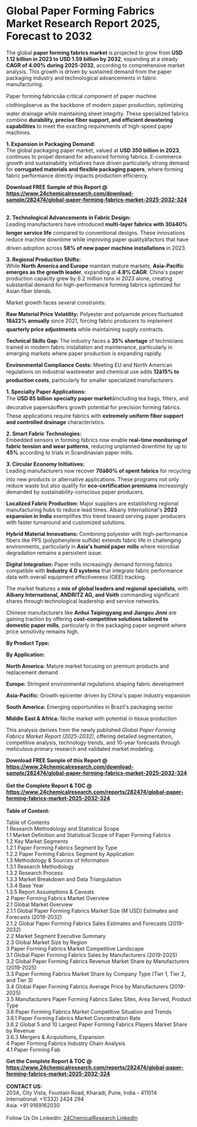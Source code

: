 <h1>Global Paper Forming Fabrics Market Research Report 2025, Forecast to 2032</h1><p>The global <strong>paper forming fabrics market</strong> is projected to grow from <strong>USD 1.12 billion in 2023 to USD 1.59 billion by 2032</strong>, expanding at a steady <strong>CAGR of 4.00% during 2025-2032</strong>, according to comprehensive market analysis. This growth is driven by sustained demand from the paper packaging industry and technological advancements in fabric manufacturing.</p><p>Paper forming fabricsâa critical component of paper machine clothingâserve as the backbone of modern paper production, optimizing water drainage while maintaining sheet integrity. These specialized fabrics combine <strong>durability, precise fiber support, and efficient dewatering capabilities</strong> to meet the exacting requirements of high-speed paper machines.</p><p><strong>1. Expansion in Packaging Demand:</strong><br>
The global packaging paper market, valued at <strong>USD 350 billion in 2023</strong>, continues to propel demand for advanced forming fabrics. E-commerce growth and sustainability initiatives have driven particularly strong demand for <strong>corrugated materials and flexible packaging papers</strong>, where forming fabric performance directly impacts production efficiency.</p><div><b>Download FREE Sample of this Report @ 
            <a href="https://www.24chemicalresearch.com/download-sample/282474/global-paper-forming-fabrics-market-2025-2032-324">
            https://www.24chemicalresearch.com/download-sample/282474/global-paper-forming-fabrics-market-2025-2032-324</a></b></div><br><p><strong>2. Technological Advancements in Fabric Design:</strong><br>
Leading manufacturers have introduced <strong>multi-layer fabrics with 30â40% longer service life</strong> compared to conventional designs. These innovations reduce machine downtime while improving paper qualityâfactors that have driven adoption across <strong>58% of new paper machine installations</strong> in 2023.</p><p><strong>3. Regional Production Shifts:</strong><br>
While <strong>North America and Europe</strong> maintain mature markets, <strong>Asia-Pacific emerges as the growth leader</strong>, expanding at <strong>4.8% CAGR</strong>. China's paper production capacity grew by 6.2 million tons in 2023 alone, creating substantial demand for high-performance forming fabrics optimized for Asian fiber blends.</p><p>Market growth faces several constraints:</p><p><strong>Raw Material Price Volatility:</strong> Polyester and polyamide prices fluctuated <strong>18â22% annually</strong> since 2021, forcing fabric producers to implement <strong>quarterly price adjustments</strong> while maintaining supply contracts.</p><p><strong>Technical Skills Gap:</strong> The industry faces a <strong>35% shortage</strong> of technicians trained in modern fabric installation and maintenance, particularly in emerging markets where paper production is expanding rapidly.</p><p><strong>Environmental Compliance Costs:</strong> Meeting EU and North American regulations on industrial wastewater and chemical use adds <strong>12â15% to production costs</strong>, particularly for smaller specialized manufacturers.</p><p><strong>1. Specialty Paper Applications:</strong><br>
The <strong>USD 85 billion specialty paper market</strong>âincluding tea bags, filters, and decorative papersâoffers growth potential for precision forming fabrics. These applications require fabrics with <strong>extremely uniform fiber support and controlled drainage</strong> characteristics.</p><p><strong>2. Smart Fabric Technologies:</strong><br>
Embedded sensors in forming fabrics now enable <strong>real-time monitoring of fabric tension and wear patterns</strong>, reducing unplanned downtime by up to <strong>45%</strong> according to trials in Scandinavian paper mills.</p><p><strong>3. Circular Economy Initiatives:</strong><br>
Leading manufacturers now recover <strong>70â80% of spent fabrics</strong> for recycling into new products or alternative applications. These programs not only reduce waste but also qualify for <strong>eco-certification premiums</strong> increasingly demanded by sustainability-conscious paper producers.</p><p><strong>Localized Fabric Production:</strong> Major suppliers are establishing regional manufacturing hubs to reduce lead times. Albany International's <strong>2023 expansion in India</strong> exemplifies this trend toward serving paper producers with faster turnaround and customized solutions.</p><p><strong>Hybrid Material Innovations:</strong> Combining polyester with high-performance fibers like PPS (polyphenylene sulfide) extends fabric life in challenging environments, particularly in <strong>Asia's humid paper mills</strong> where microbial degradation remains a persistent issue.</p><p><strong>Digital Integration:</strong> Paper mills increasingly demand forming fabrics compatible with <strong>Industry 4.0 systems</strong> that integrate fabric performance data with overall equipment effectiveness (OEE) tracking.</p><p>The market features a <strong>mix of global leaders and regional specialists</strong>, with <strong>Albany International, ANDRITZ AG, and Voith</strong> commanding significant shares through technological leadership and service networks.</p><p>Chinese manufacturers like <strong>Anhui Taipingyang and Jiangsu Jinni</strong> are gaining traction by offering <strong>cost-competitive solutions tailored to domestic paper mills</strong>, particularly in the packaging paper segment where price sensitivity remains high.</p><p><strong>By Product Type:</strong></p><p><strong>By Application:</strong></p><p><strong>North America:</strong> Mature market focusing on premium products and replacement demand</p><p><strong>Europe:</strong> Stringent environmental regulations shaping fabric development</p><p><strong>Asia-Pacific:</strong> Growth epicenter driven by China's paper industry expansion</p><p><strong>South America:</strong> Emerging opportunities in Brazil's packaging sector</p><p><strong>Middle East &amp; Africa:</strong> Niche market with potential in tissue production</p><p>This analysis derives from the newly published <em>Global Paper Forming Fabrics Market Report (2025-2032)</em>, offering detailed segmentation, competitive analysis, technology trends, and 10-year forecasts through meticulous primary research and validated market modeling.</p><div><b>Download FREE Sample of this Report @ 
            <a href="https://www.24chemicalresearch.com/download-sample/282474/global-paper-forming-fabrics-market-2025-2032-324">
            https://www.24chemicalresearch.com/download-sample/282474/global-paper-forming-fabrics-market-2025-2032-324</a></b></div><br><div><b>Get the Complete Report & TOC @ 
            <a href="https://www.24chemicalresearch.com/reports/282474/global-paper-forming-fabrics-market-2025-2032-324">
            https://www.24chemicalresearch.com/reports/282474/global-paper-forming-fabrics-market-2025-2032-324</a></b></div><br>
            <b>Table of Content:</b><p>Table of Contents<br />
1 Research Methodology and Statistical Scope<br />
1.1 Market Definition and Statistical Scope of Paper Forming Fabrics<br />
1.2 Key Market Segments<br />
1.2.1 Paper Forming Fabrics Segment by Type<br />
1.2.2 Paper Forming Fabrics Segment by Application<br />
1.3 Methodology & Sources of Information<br />
1.3.1 Research Methodology<br />
1.3.2 Research Process<br />
1.3.3 Market Breakdown and Data Triangulation<br />
1.3.4 Base Year<br />
1.3.5 Report Assumptions & Caveats<br />
2 Paper Forming Fabrics Market Overview<br />
2.1 Global Market Overview<br />
2.1.1 Global Paper Forming Fabrics Market Size (M USD) Estimates and Forecasts (2019-2032)<br />
2.1.2 Global Paper Forming Fabrics Sales Estimates and Forecasts (2019-2032)<br />
2.2 Market Segment Executive Summary<br />
2.3 Global Market Size by Region<br />
3 Paper Forming Fabrics Market Competitive Landscape<br />
3.1 Global Paper Forming Fabrics Sales by Manufacturers (2019-2025)<br />
3.2 Global Paper Forming Fabrics Revenue Market Share by Manufacturers (2019-2025)<br />
3.3 Paper Forming Fabrics Market Share by Company Type (Tier 1, Tier 2, and Tier 3)<br />
3.4 Global Paper Forming Fabrics Average Price by Manufacturers (2019-2025)<br />
3.5 Manufacturers Paper Forming Fabrics Sales Sites, Area Served, Product Type<br />
3.6 Paper Forming Fabrics Market Competitive Situation and Trends<br />
3.6.1 Paper Forming Fabrics Market Concentration Rate<br />
3.6.2 Global 5 and 10 Largest Paper Forming Fabrics Players Market Share by Revenue<br />
3.6.3 Mergers & Acquisitions, Expansion<br />
4 Paper Forming Fabrics Industry Chain Analysis<br />
4.1 Paper Forming Fab</p><div><b>Get the Complete Report & TOC @ 
            <a href="https://www.24chemicalresearch.com/reports/282474/global-paper-forming-fabrics-market-2025-2032-324">
            https://www.24chemicalresearch.com/reports/282474/global-paper-forming-fabrics-market-2025-2032-324</a></b></div><br><b>CONTACT US:</b><br>
            203A, City Vista, Fountain Road, Kharadi, Pune, India - 411014<br>
            International: +1(332) 2424 294<br>
            Asia: +91 9169162030 <br><br>
            Follow Us On LinkedIn: <a href="https://www.linkedin.com/company/24chemicalresearch/">24ChemicalResearch LinkedIn</a>